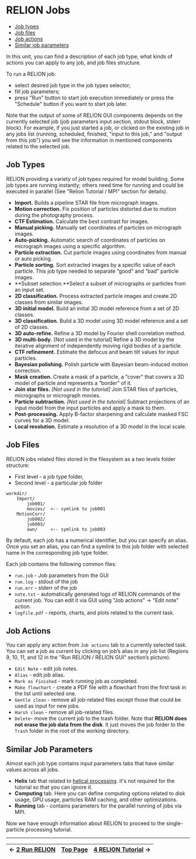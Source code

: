 # RELION Jobs

* [Job types](#job-types)
* [Job files](#job-files)
* [Job actions](#job-actions)
* [Similar job parameters](#similar-job-parameters)

In this unit, you can find a description of each job type, what kinds of actions you can apply to any job, and job files structure.

To run a RELION job:

* select desired job type in the job types selector;
* fill job parameters;
* press "Run" button to start job execution immediately or press the "Schedule" button if you want to start job later.

Note that the output of some of RELION GUI components depends on the currently selected job (job parameters input section, stdout block, stderr block). For example, if you just started a job, or clicked on the existing job in any jobs list (running, scheduled, finished, "input to this job," and "output from this job") you will see the information in mentioned components related to the selected job.


## Job Types

RELION providing a variety of job types required for model building. Some job types are running instantly; others need time for running and could be executed in parallel (See "Relion Tutorial / MPI" section for details).

* **Import.** Builds a pipeline STAR file from micrograph images.
* **Motion correction.** Fix position of particles distorted due to motion during the photography process.
* **CTF Estimation.** Calculate the best contrast for images.
* **Manual picking.** Manually set coordinates of particles on micrograph images.
* **Auto-picking.** Automatic search of coordinates of particles on micrograph images using a specific algorithm.
* **Particle extraction.** Cut particle images using coordinates from manual or auto picking.
* **Particle sorting.** Sort extracted images by a specific value of each particle. This job type needed to separate “good” and “bad” particle images.
* **Subset selection.**Select a subset of micrographs or particles from an input set.
* **2D classification.** Process extracted particle images and create 2D classes from similar images.
* **3D initial model.** Build an initial 3D model reference from a set of 2D classes.
* **3D classification.** Build a 3D model using 3D model reference and a set of 2D classes.
* **3D auto-refine.** Refine a 3D model by Fourier shell correlation method.
* **3D multi-body.** [Not used in the tutorial] Refine a 3D model by the iterative alignment of independently moving rigid bodies of a particle.
* **CTF refinement.** Estimate the defocus and beam tilt values for input particles.
* **Bayesian polishing.** Polish particle with Bayesian beam-induced motion correction.
* **Mask creation.** Create a mask of a particle, a “cover” that covers a 3D model of particle and represents a “border” of it.
* **Join star files.** *[Not used in the tutorial]* Join STAR files of particles, micrographs or micrograph movies.
* **Particle subtraction.** *[Not used in the tutorial]* Subtract projections of an input model from the input particles and apply a mask to them.
* **Post-processing.** Apply B-factor sharpening and calculate masked FSC curves for a 3D model.
* **Local resolution.** Estimate a resolution of a 3D model in the local scale.


## Job Files

RELION jobs related files stored in the filesystem as a two levels folder structure:

* First level - a job type folder,
* Second level - a particular job folder

```
workdir/
    Import/
        job001/
        movies/  <-- symlink to job001
    MotionCorr/
        job002/
        job003/
        own/     <-- symlink to job003
```

By default, each job has a numerical identifier, but you can specify an alias. Once you set an alias, you can find a symlink to this job folder with selected name in the corresponding job type folder.

Each job contains the following common files:

* `run.job` - Job parameters from the GUI
* `run.log` - stdout of the job
* `run.err` - stderr of the job
* `note.txt` - automatically generated logs of RELION commands of the current job. You can edit it via GUI using "Job actions" → "Edit note" action.
* `logfile.pdf` - reports, charts, and plots related to the current task.


## Job Actions

You can apply any action from `Job actions` tab to a currently selected task. You can set a job as current by clicking on job’s alias in any job list (Regions 9, 10, 11, and 12 in the "Run RELION / RELION GUI" section’s picture).

* `Edit Note` - edit job notes.
* `Alias` - edit job alias.
* `Mark as Finished` - mark running job as completed.
* `Make flowchart` - create a PDF file with a flowchart from the first task in the list until selected one.
* `Gentle clean` - remove all job-related files except those that could be used as input for new jobs.
* `Harsh clean` - remove all job-related files.
* `Delete`- move the current job to the trash folder. Note that **RELION does not erase the job data from the disk**. It just moves the job folder to the `Trash` folder in the root of the working directory.


## Similar Job Parameters

Almost each job type contains input parameters tabs that have similar values across all jobs.

* **Helix** tab that related to [helical processing]. it's not required for the tutorial so that you can ignore it.
* **Computing** tab. Here you can define computing options related to disk usage, GPU usage, particles RAM caching, and other optimizations.
* **Running** tab - contains parameters for the parallel running of jobs via MPI.


Now we have enough information about RELION to proceed to the single-particle processing tutorial.


-----------------------------------------------------
← [2 Run RELION] | [Top Page] | [4 RELION Tutorial] →
---------------- | ---------- | ---------------------


[helical processing]: https://www3.mrc-lmb.cam.ac.uk/relion/index.php?title=Helical_processing
[2 Run RELION]: ./2%20Run%20RELION.md
[Top Page]: https://github.com/xtreme-d/relion-tutorial-simplified
[4 RELION Tutorial]: ./4%20RELION%20Tutorial.md
